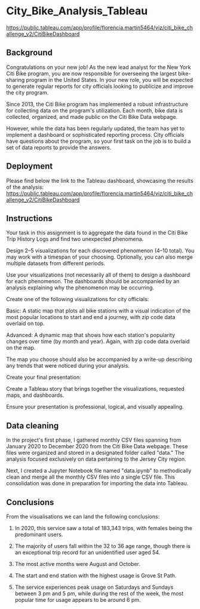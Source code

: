 # City_Bike_Analysis_Tableau

https://public.tableau.com/app/profile/florencia.martin5464/viz/citi_bike_challenge_v2/CitiBikeDashboard

## Background
Congratulations on your new job! As the new lead analyst for the New York Citi Bike program, you are now responsible for overseeing the largest bike-sharing program in the United States. In your new role, you will be expected to generate regular reports for city officials looking to publicize and improve the city program.

Since 2013, the Citi Bike program has implemented a robust infrastructure for collecting data on the program's utilization. Each month, bike data is collected, organized, and made public on the Citi Bike Data webpage.

However, while the data has been regularly updated, the team has yet to implement a dashboard or sophisticated reporting process. City officials have questions about the program, so your first task on the job is to build a set of data reports to provide the answers.

## Deployment
Please find below the link to the Tableau dashboard, showcasing the results of the analysis: 
https://public.tableau.com/app/profile/florencia.martin5464/viz/citi_bike_challenge_v2/CitiBikeDashboard

## Instructions
Your task in this assignment is to aggregate the data found in the Citi Bike Trip History Logs and find two unexpected phenomena.

Design 2–5 visualizations for each discovered phenomenon (4–10 total). You may work with a timespan of your choosing. Optionally, you can also merge multiple datasets from different periods.

Use your visualizations (not necessarily all of them) to design a dashboard for each phenomenon. The dashboards should be accompanied by an analysis explaining why the phenomenon may be occurring.

Create one of the following visualizations for city officials:

Basic: A static map that plots all bike stations with a visual indication of the most popular locations to start and end a journey, with zip code data overlaid on top.

Advanced: A dynamic map that shows how each station's popularity changes over time (by month and year). Again, with zip code data overlaid on the map.

The map you choose should also be accompanied by a write-up describing any trends that were noticed during your analysis.

Create your final presentation:

Create a Tableau story that brings together the visualizations, requested maps, and dashboards.

Ensure your presentation is professional, logical, and visually appealing.

## Data cleaning

In the project's first phase, I gathered monthly CSV files spanning from January 2020 to December 2020 from the Citi Bike Data webpage. These files were organized and stored in a designated folder called "data." The analysis focused exclusively on data pertaining to the Jersey City region.

Next, I created a Jupyter Notebook file named "data.ipynb" to methodically clean and merge all the monthly CSV files into a single CSV file. This consolidation was done in preparation for importing the data into Tableau.

## Conclusions

From the visualisations we can land the following conclusions:

1) In 2020, this service saw a total of 183,343 trips, with females being the predominant users.

2) The majority of users fall within the 32 to 36 age range, though there is an exceptional trip record for an unidentified user aged 54.

3) The most active months were August and October.

4) The start and end station with the highest usage is Grove St Path.

5) The service experiences peak usage on Saturdays and Sundays between 3 pm and 5 pm, while during the rest of the week, the most popular time for usage appears to be around 6 pm.


 
